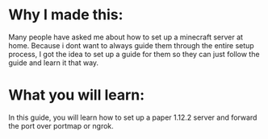 # Why I made this:
Many people have asked me about how to set up a minecraft server at home. Because i dont want to always guide them through the entire setup process, I got the idea to set up a guide for them so they can just follow the guide and learn it that way.

# What you will learn:
In this guide, you will learn how to set up a paper 1.12.2 server and forward the port over portmap or ngrok.
